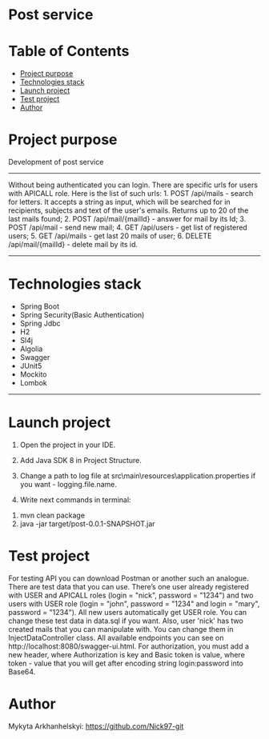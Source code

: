 # Post service
# Table of Contents
* [Project purpose](#purpose)
* [Technologies stack](#stack)
* [Launch project](#launch)
* [Test project](#test)
* [Author](#author)

# <a name="purpose"></a>Project purpose
Development of post service
<hr>
Without being authenticated you can login. There are specific urls for users with APICALL role.
Here is the list of such urls:
1. POST /api/mails - search for letters. It accepts a string as input, which will be searched for in recipients, subjects and text of the user's emails. Returns up to 20 of the last mails found;
2. POST /api/mail/{mailId} - answer for mail by its Id;
3. POST /api/mail - send new mail;
4. GET /api/users - get list of registered users;
5. GET /api/mails - get last 20 mails of user;
6. DELETE /api/mail/{mailId} - delete mail by its id.
<hr>

# <a name="stack"></a>Technologies stack
* Spring Boot
* Spring Security(Basic Authentication)
* Spring Jdbc
* H2
* Sl4j
* Algolia
* Swagger
* JUnit5
* Mockito 
* Lombok
<hr>

# <a name="launch"></a>Launch project

1. Open the project in your IDE.

2. Add Java SDK 8 in Project Structure.

3. Change a path to log file at src\main\resources\application.properties if you want - logging.file.name.

4. Write next commands in terminal:
 1) mvn clean package
 2) java -jar target/post-0.0.1-SNAPSHOT.jar

# <a name = "test"></a>Test project
For testing API you can download Postman or another such an analogue. There are test data that you can use.
There’s one user already registered with USER and APICALL roles (login = "nick", password = "1234") and two users with USER role (login = "john", password = "1234" and login = "mary", password = "1234"). All new users automatically get USER role. You can change these test data in data.sql if you want.
Also, user 'nick' has two created mails that you can manipulate with. You can change them in InjectDataController class.
All available endpoints you can see on http://localhost:8080/swagger-ui.html. For authorization, you must add a new header, where Authorization is key and Basic token is value, where token - value that you will get after encoding string login:password into Base64.

# <a name="author"></a>Author

Mykyta Arkhanhelskyi: https://github.com/Nick97-git

